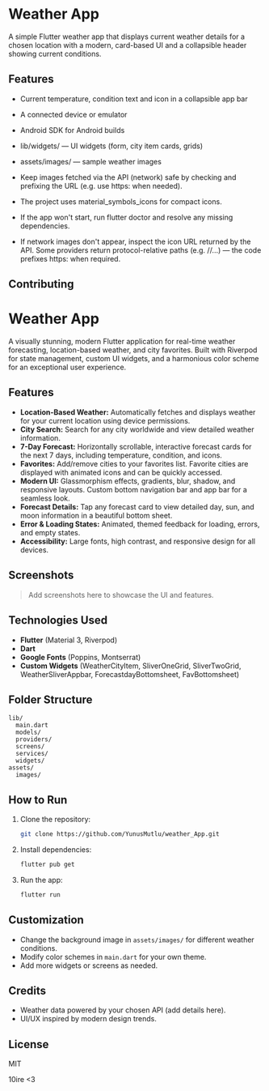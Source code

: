 # Weather App

A simple Flutter weather app that displays current weather details for a chosen location with a modern, card-based UI and a collapsible header showing current conditions.

## Features

- Current temperature, condition text and icon in a collapsible app bar
- A connected device or emulator
- Android SDK for Android builds

- lib/widgets/ — UI widgets (form, city item cards, grids)
- assets/images/ — sample weather images

- Keep images fetched via the API (network) safe by checking and prefixing the URL (e.g. use https: when needed).
- The project uses material_symbols_icons for compact icons.

- If the app won't start, run flutter doctor and resolve any missing dependencies.
- If network images don't appear, inspect the icon URL returned by the API. Some providers return protocol-relative paths (e.g. //...) — the code prefixes https: when required.

## Contributing

# Weather App

A visually stunning, modern Flutter application for real-time weather forecasting, location-based weather, and city favorites. Built with Riverpod for state management, custom UI widgets, and a harmonious color scheme for an exceptional user experience.

## Features

- **Location-Based Weather:** Automatically fetches and displays weather for your current location using device permissions.
- **City Search:** Search for any city worldwide and view detailed weather information.
- **7-Day Forecast:** Horizontally scrollable, interactive forecast cards for the next 7 days, including temperature, condition, and icons.
- **Favorites:** Add/remove cities to your favorites list. Favorite cities are displayed with animated icons and can be quickly accessed.
- **Modern UI:** Glassmorphism effects, gradients, blur, shadow, and responsive layouts. Custom bottom navigation bar and app bar for a seamless look.
- **Forecast Details:** Tap any forecast card to view detailed day, sun, and moon information in a beautiful bottom sheet.
- **Error & Loading States:** Animated, themed feedback for loading, errors, and empty states.
- **Accessibility:** Large fonts, high contrast, and responsive design for all devices.

## Screenshots

> Add screenshots here to showcase the UI and features.

## Technologies Used

- **Flutter** (Material 3, Riverpod)
- **Dart**
- **Google Fonts** (Poppins, Montserrat)
- **Custom Widgets** (WeatherCityItem, SliverOneGrid, SliverTwoGrid, WeatherSliverAppbar, ForecastdayBottomsheet, FavBottomsheet)

## Folder Structure

```
lib/
  main.dart
  models/
  providers/
  screens/
  services/
  widgets/
assets/
  images/
```

## How to Run

1. Clone the repository:
   ```sh
   git clone https://github.com/YunusMutlu/weather_App.git
   ```
2. Install dependencies:
   ```sh
   flutter pub get
   ```
3. Run the app:
   ```sh
   flutter run
   ```

## Customization

- Change the background image in `assets/images/` for different weather conditions.
- Modify color schemes in `main.dart` for your own theme.
- Add more widgets or screens as needed.

## Credits

- Weather data powered by your chosen API (add details here).
- UI/UX inspired by modern design trends.

## License

MIT

10ire <3
